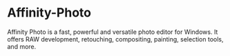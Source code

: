 # Affinity-Photo
Affinity Photo is a fast, powerful and versatile photo editor for Windows. It offers RAW development, retouching, compositing, painting, selection tools, and more.
